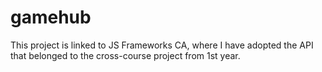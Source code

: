 # gamehub
This project is linked to JS Frameworks CA, where I have adopted the API that belonged to the cross-course project from 1st year.
